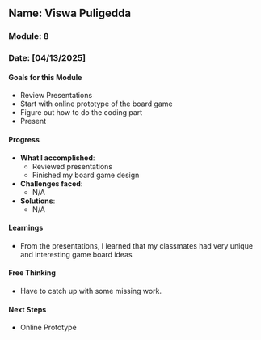 <!-- Markdown Docs: https://docs.github.com/en/get-started/writing-on-github/getting-started-with-writing-and-formatting-on-github/basic-writing-and-formatting-syntax -->
## Name: Viswa Puligedda
### Module: 8

<!-- Repeat the below as needed-->
### Date: [04/13/2025]

#### Goals for this Module
- Review Presentations
- Start with online prototype of the board game
- Figure out how to do the coding part
- Present


#### Progress
- **What I accomplished**:
  - Reviewed presentations
  - Finished my board game design
- **Challenges faced**:
  - N/A
- **Solutions**:
  - N/A

#### Learnings
- From the presentations, I learned that my classmates had very unique and interesting game board ideas

#### Free Thinking
- Have to catch up with some missing work.

#### Next Steps
- Online Prototype
  
